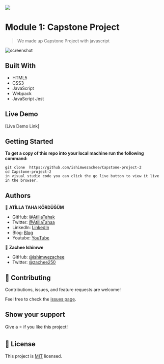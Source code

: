 ![](https://img.shields.io/badge/Microverse-blueviolet)

# Module 1: Capstone Project

> We made up Capstone Project with javascript 

![screenshot](./app_screenshot.png)


## Built With

- HTML5
- CSS3
- JavaScript
- Webpack
- JavaScript Jest

## Live Demo

[Live Demo Link]




## Getting Started

**To get a copy of this repo into your local machine run the following command:**
```
git clone  https://github.com/ishimwezachee/Capstone-project-2
cd Capstone-project-2
in visual studio code you can click the go live button to view it live in the browser.
```




## Authors

👤 **ATİLLA TAHA KÖRDÜĞÜM**

- GitHub: [@AtillaTahak](https://github.com/AtillaTahak)
- Twitter: [@AtillaTahaa](https://twitter.com/AtillaTahaa)
- LinkedIn: [LinkedIn](https://www.linkedin.com/in/atilla-taha-kördüğüm-a93702186/)
- Blog: [Blog](atillataha.blogspot.com)
- Youtube: [YouTube](https://www.youtube.com/channel/UCmoD0x4Z9vdG2PCsI5p8FYg)

👤 **Zachee Ishimwe**

- GitHub: [@ishimwezachee](https://github.com/ishimwezachee)
- Twitter: [@zachee250](https://twitter.com/zachee250)






## 🤝 Contributing

Contributions, issues, and feature requests are welcome!

Feel free to check the [issues page](../../issues/).

## Show your support

Give a ⭐️ if you like this project!


## 📝 License

This project is [MIT](./MIT.md) licensed.
